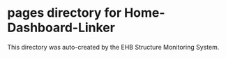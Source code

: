 # pages directory for Home-Dashboard-Linker

This directory was auto-created by the EHB Structure Monitoring System.